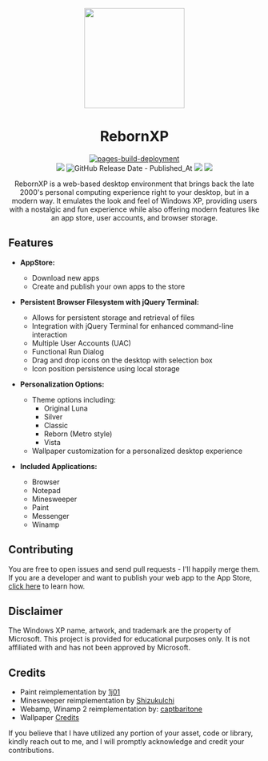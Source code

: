 

<p align="center">
<img src="https://i.ibb.co/drj1RSf/rebornxp.png" width="200"><p align="center"></p>
<h1 align="center">RebornXP</h1>
<p align="center">
  <a href="https://github.com/RebornXP/rebornxp/actions/workflows/pages/pages-build-deployment">
    <img src="https://github.com/RebornXP/rebornxp/actions/workflows/pages/pages-build-deployment/badge.svg" alt="pages-build-deployment">
  </a>
  <br>
     <a href="https://opensource.org/license/gpl-3-0/"><img src="https://img.shields.io/badge/License-GPL-green.svg?style=for-the-badge"></a>
  <img alt="GitHub Release Date - Published_At" src="https://img.shields.io/github/release-date/shoaib-jamal/rebornxp?style=for-the-badge">
<a href="https://github.com/shoaib-jamal/rebornxp/stargazers"><img src="https://img.shields.io/github/stars/shoaib-jamal/rebornxp?label=GitHub%20Stars&style=for-the-badge"></a>
<a href="https://github.com/shoaib-jamal/rebornxp/network/members"><img src="https://img.shields.io/github/forks/shoaib-jamal/rebornxp?style=for-the-badge"></a>

</p>

<p align="center">RebornXP is a web-based desktop environment that brings back the late 2000's personal computing experience right to your desktop, but in a modern way. It emulates the look and feel of Windows XP, providing users with a nostalgic and fun experience while also offering modern features like an app store, user accounts, and browser storage.
  </p>

## Features

- **AppStore:**
  - Download new apps
  - Create and publish your own apps to the store

- **Persistent Browser Filesystem with jQuery Terminal:**
  - Allows for persistent storage and retrieval of files
  - Integration with jQuery Terminal for enhanced command-line interaction
  - Multiple User Accounts (UAC)
  - Functional Run Dialog
  - Drag and drop icons on the desktop with selection box
  - Icon position persistence using local storage

- **Personalization Options:**
  - Theme options including:
    - Original Luna
    - Silver
    - Classic
    - Reborn (Metro style)
    - Vista
  - Wallpaper customization for a personalized desktop experience

- **Included Applications:**
  - Browser
  - Notepad
  - Minesweeper
  - Paint
  - Messenger
  - Winamp


## Contributing

You are free to open issues and send pull requests - I'll happily merge them. If you are a developer and want to publish your web app to the App Store, [click here](https://github.com/shoaib-jamal/app-guide) to learn how.

## Disclaimer

The Windows XP name, artwork, and trademark are the property of Microsoft. This project is provided for educational purposes only. It is not affiliated with and has not been approved by Microsoft.

## Credits

- Paint reimplementation by [1j01](https://github.com/1j01)
- Minesweeper reimplementation by [Shizukulchi](https://github.com/ShizukuIchi/minesweeper)
- Webamp, Winamp 2 reimplementation by: [captbaritone](https://github.com/captbaritone/webamp)
- Wallpaper [Credits](https://github.com/shoaib-jamal/rebornxp/blob/35fe5ed04f58668b3f859b2463de4f36bd5ead8f/system/themes/wallpapers/credits.md)

If you believe that I have utilized any portion of your asset, code or library, kindly reach out to me, and I will promptly acknowledge and credit your contributions.

